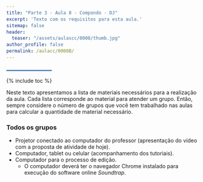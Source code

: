 ```yaml
---
title: "Parte 3 - Aula 8 - Compondo - DJ"
excerpt: 'Texto com os requisitos para esta aula.'
sitemap: false
header: 
  teaser: "/assets/aulascc/0008/thumb.jpg" 
author_profile: false
permalink: /aulacc/0008B/
---
```

![Linha separadora](/assets/images/line.jpg)

{% include toc %}

Neste texto apresentamos a lista de materiais necessários para a realização da aula. Cada lista corresponde ao material para atender um grupo. Então, sempre considere o número de grupos que você tem trabalhado nas aulas para calcular a quantidade de material necessário.

### Todos os grupos
* Projetor conectado ao computador do professor (apresentação do vídeo com a proposta de atividade de hoje).
* Computador, tablet ou celular (acompanhamento dos tutoriais).
* Computador para o processo de edição. 
  * O computador deverá ter o navegador Chrome instalado para execução do software online *Soundtrap*.
